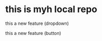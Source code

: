 # this is myh local repo
<p> this a new feature (dropdown)</p>
<p> this a new feature (button) </p>

